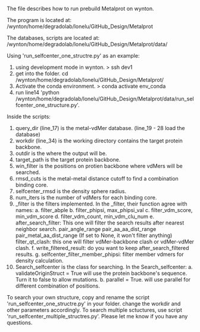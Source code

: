 The file describes how to run prebuild Metalprot on wynton.

The program is located at: /wynton/home/degradolab/lonelu/GitHub_Design/Metalprot

The databases, scripts are located at: /wynton/home/degradolab/lonelu/GitHub_Design/Metalprot/data/

Using 'run_selfcenter_one_structre.py' as an example:
1. using development mode in wynton. > ssh dev1
2. get into the folder. cd /wynton/home/degradolab/lonelu/GitHub_Design/Metalprot/
3. Activate the conda environment. > conda activate env_conda
4. run line14 'python /wynton/home/degradolab/lonelu/GitHub_Design/Metalprot/data/run_selfcenter_one_structure.py'.

Inside the scripts:
1. query_dir (line_17) is the metal-vdMer database. (line_19 - 28 load the database)
2. workdir (line_34) is the working directory contains the target protein backbone. 
3. outdir is the where the output will be.
4. target_path is the target protein backbone.
5. win_filter is the positions on protien backbone where vdMers will be searched.
6. rmsd_cuts is the metal-metal distance cutoff to find a combination binding core.
7. selfcenter_rmsd is the density sphere radius.
8. num_iters is the number of vdMers for each binding core.
9. _filter is the filters implemented. In the _filter, their function agree with names:
   a. filter_abple
   b. filter_phipsi, max_phipsi_val
   c. filter_vdm_score, min_vdm_score 
   d. filter_vdm_count, min_vdm_clu_num
   e. after_search_filter: This one will filter the search results after nearest neighbor search.
      pair_angle_range
      pair_aa_aa_dist_range
      pair_metal_aa_dist_range (If set to None, it won't filter anything)
      filter_qt_clash: this one will filter vdMer-backbone clash or vdMer-vdMer clash.
   f. write_filtered_result: do you want to keep after_search_filtered results.
   g. selfcenter_filter_member_phipsi: filter member vdmers for density calculation.
10. Search_selfcenter is the class for searching. In the Search_selfcenter:
   a. validateOriginStruct = True will use the protein backbone's sequence. Turn it to false to allow mutations.
   b. parallel = True. will use parallel for different combination of positions.


To search your own structure, copy and rename the script 'run_selfcenter_one_structre.py' in your folder. change the workdir and other parameters accordingly. 
To search multiple sctuctures, use script 'run_selfcenter_multiple_structres.py'.
Please let me know if you have any questions. 



